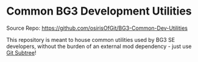 # Common BG3 Development Utilities

Source Repo: https://github.com/osirisOfGit/BG3-Common-Dev-Utilities

This repository is meant to house common utilities used by BG3 SE developers, without the burden of an external mod dependency - just use [Git Subtree](https://gist.github.com/SKempin/b7857a6ff6bddb05717cc17a44091202)!
